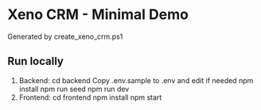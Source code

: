 ﻿# Xeno CRM - Minimal Demo
Generated by create_xeno_crm.ps1

## Run locally
1. Backend:
   cd backend
   Copy .env.sample to .env and edit if needed
   npm install
   npm run seed
   npm run dev
2. Frontend:
   cd frontend
   npm install
   npm start
